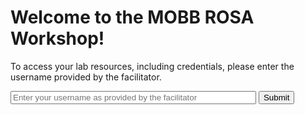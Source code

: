 
# Welcome to the MOBB ROSA Workshop!
<p>To access your lab resources, including credentials, please enter the username provided by the facilitator.</p>
<input class="md-input" type="text" id="mkdocs-content-username" placeholder="Enter your username as provided by the facilitator" size="46">
<button class="md-button md-button--primary" id="mkdocs-redirect-button">Submit</button>

<script>
// register an event listener for the button. This can also be done using element.onlick
document.getElementById("mkdocs-redirect-button").addEventListener("click", () => {
  // get the number from the input field
  let user = document.getElementById("mkdocs-content-username").value;
  
  // construct the url to redirect to using a template string
  let url = location.protocol + '//' + location.host + '/credentials/' + user;
  
  // redirect the user to the new location
  window.location.href = url;
});
</script>